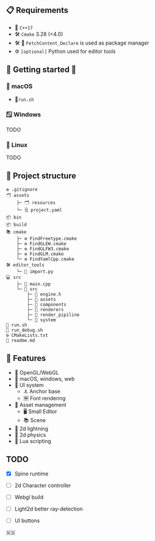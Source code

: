 ## 📋 Requirements
- 🧠 ```C++17```
- 🛠️ ```Cmake``` 3.28 (<4.0)
- 🛠️ 🚀 ```FetchContent_Declare``` is used as package manager
- ⚙️ ```[optional]``` Python used for editor tools
## 👋 Getting started 🤞
### 🍎 macOS 
- 🏃```run.sh``` 
### 🪟 Windows 
TODO
### 🐧 Linux 
TODO

## 🔨 Project structure 

``` 
⚙️ .gitignore 
🗂️ assets
    ├─ 🗂️ resources
    └─ 🗒️ project.yaml
📦 bin
📦 build
📚 cmake 
    ├─ ⚙️ FindFreetype.cmake
    ├─ ⚙️ FindGLEW.cmake
    ├─ ⚙️ FindGLFW3.cmake
    ├─ ⚙️ FindGLM.cmake
    └─ ⚙️ FindYamlCpp.cmake
🛠️ editor_tools 
    └─ 📄 import.py
💻 src 
    ├─ 🚀 main.cpp
    └─ 🧠 src
        ├─ 📄 engine.h
        ├─ 📁 assets
        ├─ 📁 components
        ├─ 📁 renderers
        ├─ 📁 render_pipiline
        └─ 📁 system
🚀 run.sh
🚀 run_debug.sh
⚙️ CMakeLists.txt
📘 readme.md
 ``` 



## 🦾 Features 
- 🎨 OpenGL/WebGL
- 🏢 macOS, windows, web
- 🔳 UI system 
    - ⚓ Anchor base 
    - 🈸 Font rendering
- 📀 Asset management 
    - 🖥️ Small Editor
    - 📚 Scene
- 🔦 2d lightning
- 🎳 2d physics
- 🌙 Lua scripting

## TODO
- [x] Spine runtime
- [ ] 2d Character controller
- [ ] Webgl build 
- [ ] Light2d better ray-detection
- [ ] UI buttons


🇲🇩